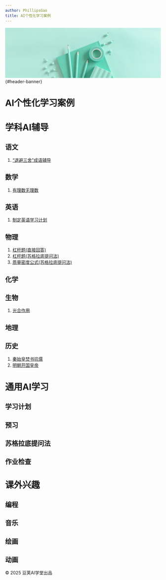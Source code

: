 ```yaml
---
author: PhillipsGao
title: AI个性化学习案例
---
```

<link rel="stylesheet" href="css/sspai.css">
<div id="header-greybox"></div>

![文章头图](pic/banner.png){#header-banner}

# AI个性化学习案例

# 学科AI辅导

## 语文
1. [“退避三舍”成语辅导](chinese/clear_input.html)

## 数学

1.  [有理数无理数](math/irrational_number.html)


## 英语
1. [制定英语学习计划](english/English_learning_plan.html)

## 物理
1. [杠杆题(直接回答)](physics/lever.html)
1. [杠杆题(苏格拉底提问法)](physics/lever_socrates.html)
1. [质量密度公式(苏格拉底提问法)](physics/roumv_socrates.html)

## 化学

## 生物
1. [光合作用](biology/photosynthesis.html)

## 地理

## 历史
1. [秦始皇焚书坑儒](history/fenshukengru.html)
1. [明朝开国皇帝](history/ming_dynasty.html)

# 通用AI学习

## 学习计划

## 预习

## 苏格拉底提问法

## 作业检查


# 课外兴趣

## 编程

## 音乐

## 绘画

## 动画

<div id="footer">
  <p>© 2025 豆荚AI学堂出品</p>
</div>